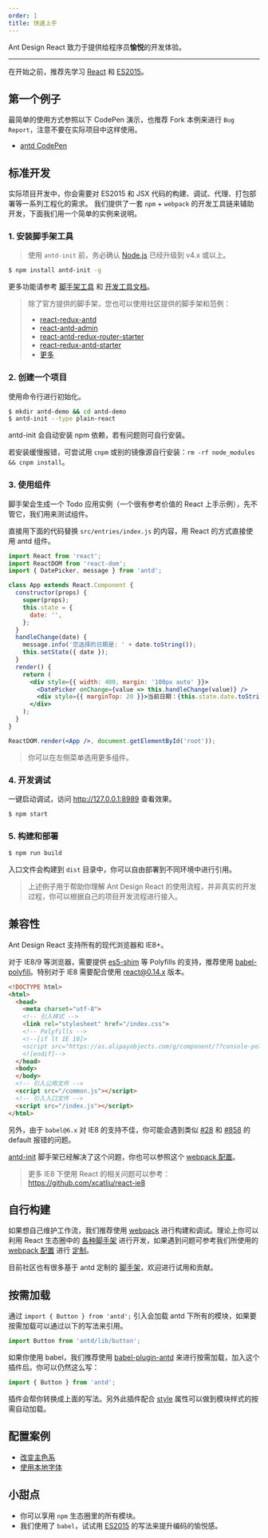 ```yaml
---
order: 1
title: 快速上手
---
```


Ant Design React 致力于提供给程序员**愉悦**的开发体验。

---

在开始之前，推荐先学习 [React](http://facebook.github.io/react/) 和 [ES2015](http://babeljs.io/docs/learn-es2015/)。

## 第一个例子

最简单的使用方式参照以下 CodePen 演示，也推荐 Fork 本例来进行 `Bug Report`，注意不要在实际项目中这样使用。

- [antd CodePen](http://codepen.io/anon/pen/wGOWGW?editors=001)

## 标准开发

实际项目开发中，你会需要对 ES2015 和 JSX 代码的构建、调试、代理、打包部署等一系列工程化的需求。
我们提供了一套 `npm` + `webpack` 的开发工具链来辅助开发，下面我们用一个简单的实例来说明。

### 1. 安装脚手架工具

> 使用 `antd-init` 前，务必确认 [Node.js](https://nodejs.org/en/) 已经升级到 v4.x 或以上。

```bash
$ npm install antd-init -g
```

更多功能请参考 [脚手架工具](https://github.com/ant-design/antd-init/) 和 [开发工具文档](http://ant-tool.github.io/)。

> 除了官方提供的脚手架，您也可以使用社区提供的脚手架和范例：
>
>   - [react-redux-antd](https://github.com/okoala/react-redux-antd)
>   - [react-antd-admin](https://github.com/fireyy/react-antd-admin)
>   - [react-antd-redux-router-starter](https://github.com/yuzhouisme/react-antd-redux-router-starter)
>   - [react-redux-antd-starter](https://github.com/BetaRabbit/react-redux-antd-starter)
>   - [更多](https://github.com/ant-design/ant-design/issues/129)

### 2. 创建一个项目

使用命令行进行初始化。

```bash
$ mkdir antd-demo && cd antd-demo
$ antd-init --type plain-react
```

antd-init 会自动安装 npm 依赖，若有问题则可自行安装。

若安装缓慢报错，可尝试用 `cnpm` 或别的镜像源自行安装：`rm -rf node_modules && cnpm install`。

### 3. 使用组件

脚手架会生成一个 Todo 应用实例（一个很有参考价值的 React 上手示例），先不管它，我们用来测试组件。

直接用下面的代码替换 `src/entries/index.js` 的内容，用 React 的方式直接使用 antd 组件。

```jsx
import React from 'react';
import ReactDOM from 'react-dom';
import { DatePicker, message } from 'antd';

class App extends React.Component {
  constructor(props) {
    super(props);
    this.state = {
      date: '',
    };
  }
  handleChange(date) {
    message.info('您选择的日期是: ' + date.toString());
    this.setState({ date });
  }
  render() {
    return (
      <div style={{ width: 400, margin: '100px auto' }}>
        <DatePicker onChange={value => this.handleChange(value)} />
        <div style={{ marginTop: 20 }}>当前日期：{this.state.date.toString()}</div>
      </div>
    );
  }
}

ReactDOM.render(<App />, document.getElementById('root'));
```

> 你可以在左侧菜单选用更多组件。

### 4. 开发调试

一键启动调试，访问 http://127.0.0.1:8989 查看效果。

```bash
$ npm start
```

### 5. 构建和部署

```bash
$ npm run build
```

入口文件会构建到 `dist` 目录中，你可以自由部署到不同环境中进行引用。

> 上述例子用于帮助你理解 Ant Design React 的使用流程，并非真实的开发过程，你可以根据自己的项目开发流程进行接入。

## 兼容性

Ant Design React 支持所有的现代浏览器和 IE8+。

对于 IE8/9 等浏览器，需要提供 [es5-shim](https://facebook.github.io/react/docs/working-with-the-browser.html#browser-support) 等 Polyfills 的支持，推荐使用 [babel-polyfill](https://babeljs.io/docs/usage/polyfill/)。特别对于 IE8 需要配合使用 [react@0.14.x](https://facebook.github.io/react/blog/2016/01/12/discontinuing-ie8-support.html) 版本。

```html
<!DOCTYPE html>
<html>
  <head>
    <meta charset="utf-8">
    <!-- 引入样式 -->
    <link rel="stylesheet" href="/index.css">
    <!-- Polyfills -->
    <!--[if lt IE 10]>
    <script src="https://as.alipayobjects.com/g/component/??console-polyfill/0.2.2/index.js,es5-shim/4.5.7/es5-shim.min.js,es5-shim/4.5.7/es5-sham.min.js,html5shiv/3.7.2/html5shiv.min.js,media-match/2.0.2/media.match.min.js"></script>
    <![endif]-->
  </head>
  <body>
  </body>
  <!-- 引入公用文件 -->
  <script src="/common.js"></script>
  <!-- 引入入口文件 -->
  <script src="/index.js"></script>
</html>
```

另外，由于 `babel@6.x` 对 IE8 的支持不佳，你可能会遇到类似 [#28](https://github.com/ant-tool/atool-build/issues/28) 和 [#858](https://github.com/ant-design/ant-design/issues/858) 的 default 报错的问题。

[antd-init](http://github.com/ant-design/antd-init) 脚手架已经解决了这个问题，你也可以参照这个 [webpack 配置](https://github.com/ant-design/antd-init/blob/f5fb9479ca973fade51fd6754e50f8b3fafbb1df/boilerplate/webpack.config.js#L4-L8)。

> 更多 IE8 下使用 React 的相关问题可以参考：https://github.com/xcatliu/react-ie8

## 自行构建

如果想自己维护工作流，我们推荐使用 [webpack](http://webpack.github.io/) 进行构建和调试。理论上你可以利用 React 生态圈中的 [各种脚手架](https://github.com/enaqx/awesome-react#boilerplates) 进行开发，如果遇到问题可参考我们所使用的 [webpack 配置](https://github.com/ant-tool/atool-build/blob/master/src/getWebpackCommonConfig.js) 进行 [定制](http://ant-tool.github.io/webpack-config.html)。

目前社区也有很多基于 antd 定制的 [脚手架](https://github.com/ant-design/ant-design/issues/129)，欢迎进行试用和贡献。

## 按需加载

通过 `import { Button } from 'antd';` 引入会加载 antd 下所有的模块，如果要按需加载可以通过以下的写法来引用。

```jsx
import Button from 'antd/lib/button';
```

如果你使用 babel，我们推荐使用 [babel-plugin-antd](https://github.com/ant-design/babel-plugin-antd) 来进行按需加载，加入这个插件后。你可以仍然这么写：

```jsx
import { Button } from 'antd';
```

插件会帮你转换成上面的写法。另外此插件配合 [style](https://github.com/ant-design/babel-plugin-antd#usage) 属性可以做到模块样式的按需自动加载。

## 配置案例

- [改变主色系](https://github.com/ant-design/antd-init/tree/master/examples/customize-antd-theme)
- [使用本地字体](https://github.com/ant-design/antd-init/tree/master/examples/local-iconfont)

## 小甜点

- 你可以享用 `npm` 生态圈里的所有模块。
- 我们使用了 `babel`，试试用 [ES2015](http://babeljs.io/blog/2015/06/07/react-on-es6-plus) 的写法来提升编码的愉悦感。
